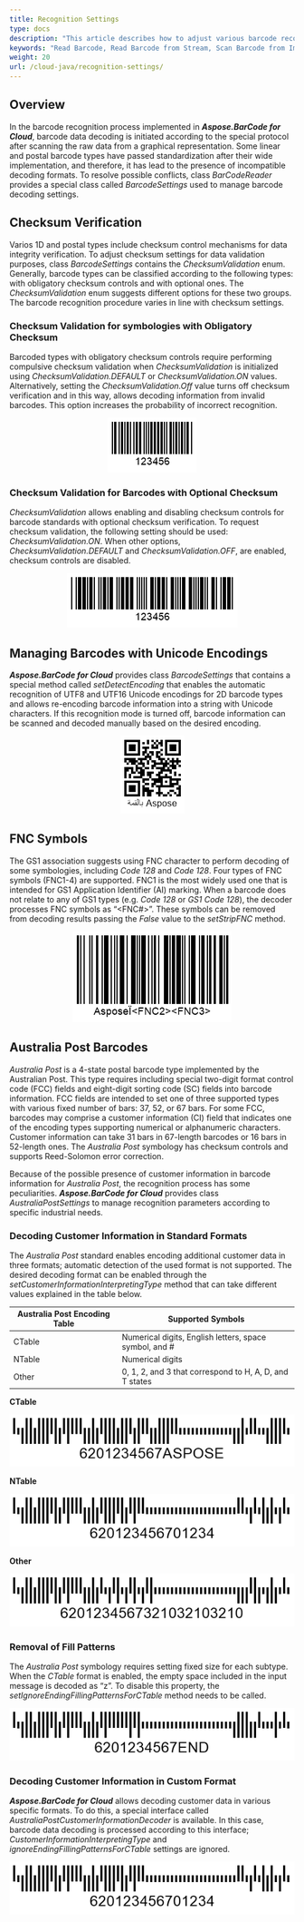 ```yaml
---
title: Recognition Settings
type: docs
description: "This article describes how to adjust various barcode recognition settings in Aspose.BarCode for Cloud according to business needs"
keywords: "Read Barcode, Read Barcode from Stream, Scan Barcode from Image, Read Many Barcodes in One Image, Aspose.BarCode, Read Barcode in Cloud"
weight: 20
url: /cloud-java/recognition-settings/
---
```

  
## **Overview**
In the barcode recognition process implemented in ***Aspose.BarCode for Cloud***, barcode data decoding is initiated according to the special protocol after scanning the raw data from a graphical representation. Some linear and postal barcode types have passed standardization after their wide implementation, and therefore, it has lead to the presence of incompatible decoding formats. To resolve possible conflicts, class *BarCodeReader* provides a special class called *BarcodeSettings* used to manage barcode decoding settings.

## **Checksum Verification**
Varios 1D and postal types include checksum control mechanisms for data integrity verification. To adjust checksum settings for data validation purposes, class *BarcodeSettings* contains the *ChecksumValidation* enum. Generally, barcode types can be classified according to the following types: with obligatory checksum controls and with optional ones. The *ChecksumValidation* enum suggests different options for these two groups. The barcode recognition procedure varies in line with checksum settings.  

### **Checksum Validation for symbologies with Obligatory Checksum**
Barcoded types with obligatory checksum controls require performing compulsive checksum validation when *ChecksumValidation* is initialized using *ChecksumValidation.DEFAULT* or *ChecksumValidation.ON* values. Alternatively, setting the *ChecksumValidation.Off* value turns off checksum verification and in this way, allows decoding information from invalid barcodes. This option increases the probability of incorrect recognition.  
  
  
<p align="center"><img src="code11.png"></p> 

### **Checksum Validation for Barcodes with Optional Checksum**
*ChecksumValidation* allows enabling and disabling checksum controls for barcode standards with optional checksum verification. To request checksum validation, the following setting should be used: *ChecksumValidation.ON*. When other options, *ChecksumValidation.DEFAULT* and *ChecksumValidation.OFF*, are enabled, checksum controls are disabled.  
  
  
<p align="center"><img src="code39.png"></p>

## **Managing Barcodes with Unicode Encodings**
***Aspose.BarCode for Cloud*** provides class *BarcodeSettings* that contains a special method called *setDetectEncoding* that enables the automatic recognition of UTF8 and UTF16 Unicode encodings for 2D barcode types and allows re-encoding barcode information into a string with Unicode characters. If this recognition mode is turned off, barcode information can be scanned and decoded manually based on the desired encoding.  
  
  
<p align="center"><img src="qrdetectencoding.png"></p>

## **FNC Symbols**
The GS1 association suggests using FNC character to perform decoding of some symbologies, including *Code 128* and *Code 128*. Four types of FNC symbols (FNC1-4) are supported. FNC1 is the most widely used one that is intended for GS1 Application Identifier (AI) marking. When a barcode does not relate to any of GS1 types (e.g. *Code 128* or *GS1 Code 128*), the decoder processes FNC symbols as “<FNC#>”. These symbols can be removed from decoding results passing the *False* value to the *setStripFNC* method.  
  
  
<p align="center"><img src="code128fnc.png"></p>

## **Australia Post Barcodes**
*Australia Post* is a 4-state postal barcode type implemented by the Australian Post. This type requires including special two-digit format control code (FCC) fields and eight-digit sorting code (SC) fields into barcode information. FCC fields are intended to set one of three supported types with various fixed number of bars: 37, 52, or 67 bars. For some FCC, barcodes may comprise a customer information (CI) field that indicates one of the encoding types supporting numerical or alphanumeric characters. Customer information can take 31 bars in 67-length barcodes or 16 bars in 52-length ones. The *Australia Post* symbology has checksum controls and supports Reed-Solomon error correction.  
  
Because of the possible presence of customer information in barcode information for *Australia Post*, the recognition process has some peculiarities. ***Aspose.BarCode for Cloud*** provides class *AustraliaPostSettings* to manage recognition parameters according to specific industrial needs. 

### **Decoding Customer Information in Standard Formats**
The *Australia Post* standard enables encoding additional customer data in three formats; automatic detection of the used format is not supported. The desired decoding format can be enabled through the *setCustomerInformationInterpretingType* method that can take different values explained in the table below.
  
|Australia Post Encoding Table|Supported Symbols|
|---|---|
|CTable|Numerical digits, English letters, space symbol, and #|
|NTable|Numerical digits|
|Other|0, 1, 2, and 3 that correspond to H, A, D, and T states|
  
**CTable**  
    
<p align="center"><img src="australiapostctable.png"></p>

**NTable**  
    
<p align="center"><img src="australiapostntable.png"></p>

**Other**  
    
<p align="center"><img src="australiapostother.png"></p>

### **Removal of Fill Patterns**
The *Australia Post* symbology requires setting fixed size for each subtype. When the *CTable* format is enabled, the empty space included in the input message is decoded as “z”. To disable this property, the *setIgnoreEndingFillingPatternsForCTable* method needs to be called.  
  
  
<p align="center"><img src="australiapostctableignoreending.png"></p>

### **Decoding Customer Information in Custom Format**
***Aspose.BarCode for Cloud*** allows decoding customer data in various specific formats. To do this, a special interface called *AustraliaPostCustomerInformationDecoder* is available. In this case, barcode data decoding is processed according to this interface; *CustomerInformationInterpretingType* and *ignoreEndingFillingPatternsForCTable* settings are ignored.  
  
  
<p align="center"><img src="australiapostcustomerinformationdecoder.png"></p>

